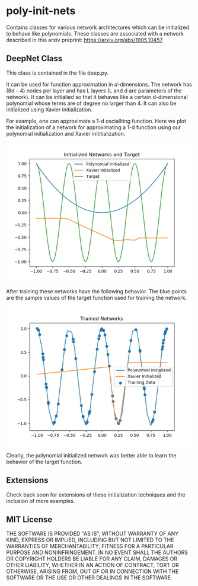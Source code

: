 # poly-init-nets
Contains classes for various network architectures which can be initialized to behave like polynomials.
These classes are associated with a network described in this arxiv preprint:
https://arxiv.org/abs/1905.10457

## DeepNet Class
This class is contained in the file deep.py. 

It can be used for function approximation in $d$-dimensions. The network has (8d - 4) nodes per layer
and has L layers (L and d are parameters of the network). It can be initialied so that it behaves like 
a certain d-dimensional polynomial whose terms are of degree no larger than 4. It can also be initialized using
Xavier initialization.

For example, one can approximate a 1-d osciallting function. 
Here we plot the initialization of a network for approximating a 1-d function using
our polynomial initialization and Xavier inititialization.

![initialized nets](fig/cos_1d_deep_net_both_init_3.png)

After training these networks have the following behavior. The blue points 
are the sample values of the target function used for training the network.

![trained nets](fig/cos_1d_deep_net_both_trained_net_3.png)

Clearly, the polynomial initialized network was better able to learn the behavior 
of the target function.

## Extensions
Check back soon for extensions of these initialization techniques and the inclusion of 
more examples.

## MIT License
THE SOFTWARE IS PROVIDED "AS IS", WITHOUT WARRANTY OF ANY KIND, EXPRESS OR IMPLIED, INCLUDING BUT NOT LIMITED TO THE 
WARRANTIES OF MERCHANTABILITY, FITNESS FOR A PARTICULAR PURPOSE AND NONINFRINGEMENT. 
IN NO EVENT SHALL THE AUTHORS OR COPYRIGHT HOLDERS BE LIABLE FOR ANY CLAIM, DAMAGES OR OTHER LIABILITY, 
WHETHER IN AN ACTION OF CONTRACT, TORT OR OTHERWISE, ARISING FROM, OUT OF OR IN CONNECTION WITH THE 
SOFTWARE OR THE USE OR OTHER DEALINGS IN THE SOFTWARE.
